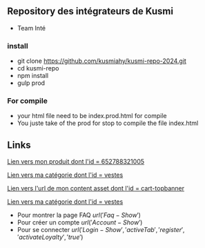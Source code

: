 ## Repository des intégrateurs de Kusmi ##

* Team Inté

### install ###
* git clone https://github.com/kusmiahy/kusmi-repo-2024.git
* cd kusmi-repo 
* npm install
* gulp prod

### For compile ###
* your html file need to be index.prod.html for compile 
* You juste take of the prod for stop to compile the file index.html 

## Links ##

<!--Lien vers une fiche produit-->
<a href="$url('Product-Show','pid','652788321005')$">Lien vers mon produit dont l'id = 652788321005 </a>
<!-- Lien vers une page categories -->
<a href="$url('Search-Show','cgid','vestes')$">Lien vers ma catégorie dont l'id = vestes</a>
<!-- Lien vers une page de contenu -->
<a href="$url('Page-Show','cid','cart-topbanner')$">Lien vers l'url de mon content asset dont l'id = cart-topbanner</a>
<!-- Lien vers une page seasonal show (noël) -->
<a href="$url('Seasonal-Show','cid','')$">Lien vers ma catégorie dont l'id = vestes</a>
* Pour montrer la page FAQ
$url('Faq-Show')$
* Pour créer un compte
$url('Account-Show')$
* Pour se connecter
$url('Login-Show', 'activeTab', 'register', 'activateLoyalty', 'true')$

